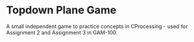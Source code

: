 # Topdown Plane Game

A small independent game to practice concepts in CProcessing - used for Assignment 2 and Assignment 3 in GAM-100.
